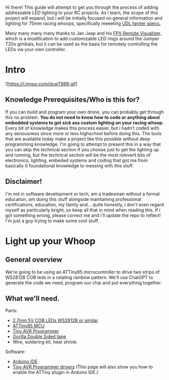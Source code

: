 Hi there! This guide will attempt to get you through the process of adding addressable LED lighting to your RC projects. As i learn, the scope of this project will expand, but i will be initially focused on general information and lighting for 75mm racing whoops, specifically meeeting [UDL Igniter specs.](https://undergrounddroneleague.com/)

Many many many many thanks to Jan Jaap and his [FPV Remote Visualizer,](https://github.com/UAV-Painkillers/fpv-remote-visualizer) which is a modification to add customizable LED rings around the Jumper T20s gimbals, but it can be used as the basis for remotely controlling the LEDs via your own controller.

# Intro

![https://i.imgur.com/duwT86R.gif]

## Knowledge Prerequisites/Who is this for?

  If you can build and program your own drone, you can probably get through this no problem. **You do not need to know how to code or anything about embedded systems to get sick ass custom lighting on your racing whoop.** Every bit of knowledge makes this process easier, but i hadn't coded with any seriousness since more or less highschool before doing this. The tools that are available today make a project like this possible without deep programming knowledge. I'm going to attempt to present this in a way that you can skip the technical section if you choose just to get the lighting up and running, but the technical section will be the most relevent bits of electronics, lighting, embeded systems and coding that got me from basically 0 foundational knowledge to messing with this stuff.

## Disclaimer!

  I'm not in software development or tech, am a tradesman without a formal education, am doing this stuff alongside maintaining professional certifications, education, my family and... quite honestly, i don't even regard myself as particularly bright, so keep all that in mind when reading this. If i got something wrong, please correct me and i'll update the repo to reflect! I'm just a guy trying to make some cool stuff.

# Light up your Whoop
## General overview

  We're going to be using an ATTiny85 microcontroller to drive two strips of WS2812B COB leds in a rotating rainbow pattern. We'll use ChatGPT to generate the code we need, program our chip and put everything together.

## What we'll need.

Parts:
- [2.7mm 5V COB LEDs WS2812B or similar](https://www.alibaba.com/product-detail/2-7mm-COB-LED-Strip-Ultra_1601423996981.html)
- [ATTiny85 MCU](https://www.alibaba.com/product-detail/ATTINY85-20PU-ATTINY85-Attiny85-Microcontroller-DIP8_11000018774516.html)
- [Tiny AVR Programmer](https://www.amazon.com/SparkFun-Tiny-AVR-Programmer/dp/B00B6KNJRY)
- [Gorilla Double Sided tape](https://gorillatough.com/product/gorilla-double-sided-tape/)
- Wire, soldering kit, heat shrink.

Software:
- [Arduino IDE](https://support.arduino.cc/hc/en-us/articles/360019833020-Download-and-install-Arduino-IDE)
- [Tiny AVR Programmer drivers](https://learn.sparkfun.com/tutorials/tiny-avr-programmer-hookup-guide/#automatic-install) (This page will also show you how to enable the ATTiny plugin in Arduino IDE.)
